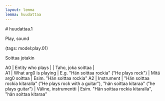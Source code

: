```yaml
---
layout: lemma
lemma: huudattaa
---
```


<div class="sense">
# <span class="sensename">huudattaa.1</span>

<span class="description">Play, sound</span>

(tags: model:play.01)

<span class="description">Soittaa jotakin</span>

A0 | Entity who plays |   | Taho, joka soittaa |  
A1 | What arg0 is playing | E.g. "Hän soittaa rockia" ("He plays rock") | Mitä arg0 soittaa | Esim. "Hän soittaa rockia"
A2 | Instrument | "Hän soittaa rockia kitaralla" ("He plays rock with a guitar"), "hän soittaa kitaraa" ("he plays guitar") | Väline, instrumentti | Esim. "Hän soittaa rockia kitaralla", "hän soittaa kitaraa"

</div>

